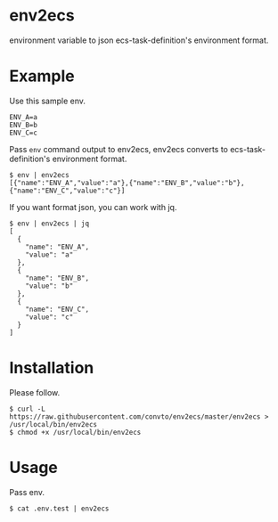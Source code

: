 # env2ecs
environment variable to json ecs-task-definition's environment format.

# Example
Use this sample env.
```
ENV_A=a
ENV_B=b
ENV_C=c
```

Pass `env` command output to env2ecs, env2ecs converts to ecs-task-definition's environment format.

```
$ env | env2ecs
[{"name":"ENV_A","value":"a"},{"name":"ENV_B","value":"b"},{"name":"ENV_C","value":"c"}]
```

If you want format json, you can work with jq.

```
$ env | env2ecs | jq
[
  {
    "name": "ENV_A",
    "value": "a"
  },
  {
    "name": "ENV_B",
    "value": "b"
  },
  {
    "name": "ENV_C",
    "value": "c"
  }
]
```

# Installation
Please follow.
```
$ curl -L https://raw.githubusercontent.com/convto/env2ecs/master/env2ecs > /usr/local/bin/env2ecs
$ chmod +x /usr/local/bin/env2ecs
```

# Usage
Pass env.
```
$ cat .env.test | env2ecs
```
